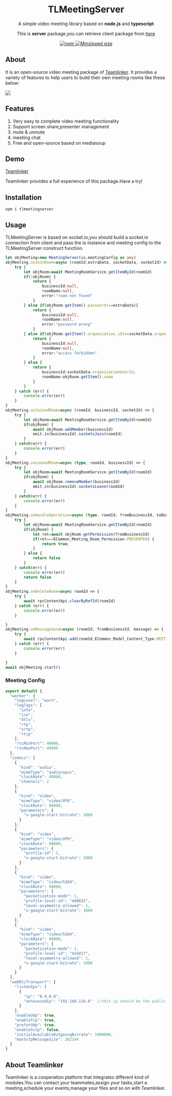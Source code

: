 <h1 align="center">
TLMeetingServer
</h1>
<p align="center">
A simple video meeting library based on <b>node.js</b> and <b>typescript</b>
</p>
<p align="center">
This is <b>server</b> package,you can retrieve client package from <a href="https://github.com/Teamlinker/TLMeetingClient">here</a>
</p>

<p align="center">
  <a href="https://www.npmjs.com/package/tlmeetingserver">
    <img src="https://flat.badgen.net/npm/v/tlmeetingserver?icon=npm" alt="npm"/>
  </a>
  <a href="https://www.npmjs.com/package/tlmeetingserver">
    <img src="https://flat.badgen.net/bundlephobia/minzip/tlmeetingserver?color=green" alt="Minzipped size"/>
  </a>
</p>

## About
It is an open-source video meeting package of [Teamlinker](https://team-linker.com). It provides a variety of features to help users to build their own meeting rooms like these below:

![](https://team-linker.com/assets/exampleMeeting1-0dc2e795.png)

## Features
1. Very easy to complete video meeting functionality
2. Support screen share,presenter management
3. mute & unmute
4. meeting chat
5. Free and open-source based on mediasoup


## Demo
[Teamlinker](https://team-linker.com)

Teamlinker provides a full experience of this package.Have a try!

## Installation
```shell
npm i tlmeetingserver
```
## Usage

TLMeetingServer is based on socket.io,you should build a socket.io connection from client and pass the io instance and meeting config to the TLMeetingServer construct function.

```typescript
let objMeeting=new MeetingServer(io,meetingConfig as any)
objMeeting.onJoinRoom=async (roomId,extraData, socketData, socketId) => {
    try {
        let objRoom=await MeetingRoomService.getItemById(roomId)
        if(!objRoom) {
            return {
                businessId:null,
                roomName:null,
                error:"room not found"
            }
        } else if(objRoom.getItem().password!==extraData){
            return {
                businessId:null,
                roomName:null,
                error:"password wrong"
            }
        } else if(objRoom.getItem().organization_id!==socketData.organizationId) {
            return {
                businessId:null,
                roomName:null,
                error:"access forbidden"
            }
        } else {
            return {
                businessId:socketData.organizationUserId,
                roomName:objRoom.getItem().name
            }
        }
    } catch (err) {
        console.error(err)
    }
}
objMeeting.onJoinedRoom=async (roomId, businessId, socketId) => {
    try {
        let objRoom=await MeetingRoomService.getItemById(roomId)
        if(objRoom) {
            await objRoom.addMember(businessId)
            emit.in(businessId).socketsJoin(roomId)
        }
    } catch(err) {
        console.error(err)
    }
}
objMeeting.onLeavedRoom=async (type, roomId, businessId) => {
    try {
        let objRoom=await MeetingRoomService.getItemById(roomId)
        if(objRoom) {
            await objRoom.removeMember(businessId)
            emit.in(businessId).socketsLeave(roomId)
        }
    } catch(err) {
        console.error(err)
    }
}
objMeeting.onHandleOperation=async (type, roomId, fromBusinessId, toBusinessId, kind) => {
    try {
        let objRoom=await MeetingRoomService.getItemById(roomId)
        if(objRoom) {
            let ret=await objRoom.getPermission(fromBusinessId)
            if(ret===ECommon_Meeting_Room_Permission.PRESENTER) {
                return true;
            }
        } else {
            return false
        }
    } catch(err) {
        console.error(err)
        return false
    }
}
objMeeting.onDeleteRoom=async roomId => {
    try {
        await rpcContentApi.clearByRefId(roomId)
    } catch (err) {
        console.error(err)
    }

}
objMeeting.onMessageSend=async (roomId, fromBusinessId, message) => {
    try {
        await rpcContentApi.add(roomId,ECommon_Model_Content_Type.MEETING_CHAT, fromBusinessId,message as string)
    } catch (err) {
        console.error(err)
    }

}
await objMeeting.start()
```

### Meeting Config
```typescript
export default {
  "worker": {
    "logLevel": "warn",
    "logTags": [
      "info",
      "ice",
      "dtls",
      "rtp",
      "srtp",
      "rtcp"
    ],
    "rtcMinPort": 40000,
    "rtcMaxPort": 49999
  },
  "codecs": [
    {
      "kind": "audio",
      "mimeType": "audio/opus",
      "clockRate": 48000,
      "channels": 2
    },
    {
      "kind": "video",
      "mimeType": "video/VP8",
      "clockRate": 90000,
      "parameters": {
        "x-google-start-bitrate": 1000
      }
    },
    {
      "kind": "video",
      "mimeType": "video/VP9",
      "clockRate": 90000,
      "parameters": {
        "profile-id": 2,
        "x-google-start-bitrate": 1000
      }
    },
    {
      "kind": "video",
      "mimeType": "video/h264",
      "clockRate": 90000,
      "parameters": {
        "packetization-mode": 1,
        "profile-level-id": "4d0032",
        "level-asymmetry-allowed": 1,
        "x-google-start-bitrate": 1000
      }
    },
    {
      "kind": "video",
      "mimeType": "video/h264",
      "clockRate": 90000,
      "parameters": {
        "packetization-mode": 1,
        "profile-level-id": "42e01f",
        "level-asymmetry-allowed": 1,
        "x-google-start-bitrate": 1000
      }
    }
  ],
  "webRtcTransport": {
    "listenIps": [
      {
        "ip": "0.0.0.0",
        "announcedIp": "192.168.110.6"  //this ip should be the public ip
      }
    ],
    "enableUdp": true,
    "enableTcp": true,
    "preferUdp": true,
    "enableSctp": false,
    "initialAvailableOutgoingBitrate": 1000000,
    "maxSctpMessageSize": 262144
  }
}
```

## About Teamlinker
Teamlinker is a cooperation platform that integrates different kind of modules.You can contact your teammates,assign your tasks,start a meeting,schedule your events,manage your files and so on with Teamlinker.
